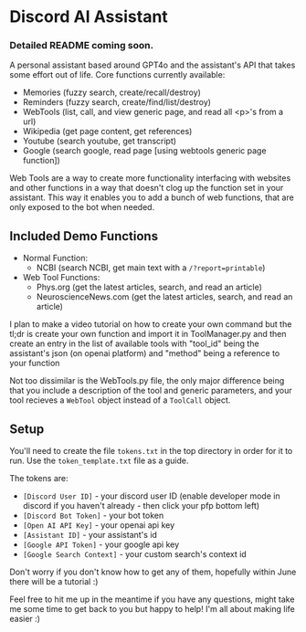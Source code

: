# Discord AI Assistant
### Detailed README coming soon.

A personal assistant based around GPT4o and the assistant's API that takes some effort out of life. Core functions currently available:
 - Memories (fuzzy search, create/recall/destroy)
 - Reminders (fuzzy search, create/find/list/destroy)
 - WebTools (list, call, and view generic page, and read all \<p\>'s from a url)
 - Wikipedia (get page content, get references)
 - Youtube (search youtube, get transcript)
 - Google (search google, read page \[using webtools generic page function\])

Web Tools are a way to create more functionality interfacing with websites and other functions in a way that doesn't clog up the function set in your assistant.
This way it enables you to add a bunch of web functions, that are only exposed to the bot when needed.

Included Demo Functions
----
 - Normal Function:
    - NCBI (search NCBI, get main text with a `/?report=printable`)
 - Web Tool Functions:
    - Phys.org (get the latest articles, search, and read an article)
    - NeuroscienceNews.com (get the latest articles, search, and read an article)

I plan to make a video tutorial on how to create your own command but the tl;dr is create your own function and import it in ToolManager.py
and then create an entry in the list of available tools with "tool_id" being the assistant's json (on openai platform) and "method" being a reference to your function

Not too dissimilar is the WebTools.py file, the only major difference being that you include a description of the tool and generic parameters, and your tool recieves a `WebTool` object instead of a `ToolCall` object.


Setup
----
You'll need to create the file `tokens.txt` in the top directory in order for it to run. Use the `token_template.txt` file as a guide.

The tokens are:
 - `[Discord User ID]` - your discord user ID (enable developer mode in discord if you haven't already - then click your pfp bottom left)
 - `[Discord Bot Token]` - your bot token
 - `[Open AI API Key]` - your openai api key
 - `[Assistant ID]` - your assistant's id
 - `[Google API Token]` - your google api key
 - `[Google Search Context]` - your custom search's context id

Don't worry if you don't know how to get any of them, hopefully within June there will be a tutorial :)

Feel free to hit me up in the meantime if you have any questions, might take me some time to get back to you but happy to help!
I'm all about making life easier :)
